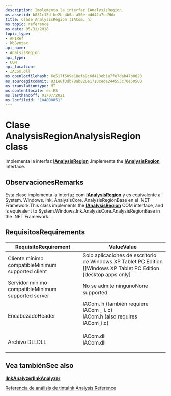 ```yaml
---
description: Implementa la interfaz IAnalysisRegion.
ms.assetid: b881c15d-be2b-4b6a-a50e-bdd42a7cd9bb
title: Clase AnalysisRegion (IACom. h)
ms.topic: reference
ms.date: 05/31/2018
topic_type:
- APIRef
- kbSyntax
api_name:
- AnalsisRegion
api_type:
- COM
api_location:
- IACom.dll
ms.openlocfilehash: 6e517f509a18efe9c6d413eb1a7fe7dab47b8820
ms.sourcegitcommit: 831e8f3db78ab820e1710cede244553c70e50500
ms.translationtype: MT
ms.contentlocale: es-ES
ms.lasthandoff: 01/07/2021
ms.locfileid: "104000851"
---
```

# <a name="analysisregion-class"></a><span data-ttu-id="1c27e-103">Clase AnalysisRegion</span><span class="sxs-lookup"><span data-stu-id="1c27e-103">AnalysisRegion class</span></span>

<span data-ttu-id="1c27e-104">Implementa la interfaz [**IAnalysisRegion**](ianalysisregion.md) .</span><span class="sxs-lookup"><span data-stu-id="1c27e-104">Implements the [**IAnalysisRegion**](ianalysisregion.md) interface.</span></span>

## <a name="remarks"></a><span data-ttu-id="1c27e-105">Observaciones</span><span class="sxs-lookup"><span data-stu-id="1c27e-105">Remarks</span></span>

<span data-ttu-id="1c27e-106">Esta clase implementa la interfaz com [**IAnalysisRegion**](ianalysisregion.md) y es equivalente a System. Windows. Ink. AnalysisCore. AnalysisRegionBase en el .NET Framework.</span><span class="sxs-lookup"><span data-stu-id="1c27e-106">This class implements the [**IAnalysisRegion**](ianalysisregion.md) COM interface, and is equivalent to System.Windows.Ink.AnalysisCore.AnalysisRegionBase in the .NET Framework.</span></span>

## <a name="requirements"></a><span data-ttu-id="1c27e-107">Requisitos</span><span class="sxs-lookup"><span data-stu-id="1c27e-107">Requirements</span></span>



| <span data-ttu-id="1c27e-108">Requisito</span><span class="sxs-lookup"><span data-stu-id="1c27e-108">Requirement</span></span> | <span data-ttu-id="1c27e-109">Value</span><span class="sxs-lookup"><span data-stu-id="1c27e-109">Value</span></span> |
|-------------------------------------|---------------------------------------------------------------------------------------------------------------|
| <span data-ttu-id="1c27e-110">Cliente mínimo compatible</span><span class="sxs-lookup"><span data-stu-id="1c27e-110">Minimum supported client</span></span><br/> | <span data-ttu-id="1c27e-111">Solo aplicaciones de escritorio de Windows XP Tablet PC Edition \[\]</span><span class="sxs-lookup"><span data-stu-id="1c27e-111">Windows XP Tablet PC Edition \[desktop apps only\]</span></span><br/>                                                 |
| <span data-ttu-id="1c27e-112">Servidor mínimo compatible</span><span class="sxs-lookup"><span data-stu-id="1c27e-112">Minimum supported server</span></span><br/> | <span data-ttu-id="1c27e-113">No se admite ninguno</span><span class="sxs-lookup"><span data-stu-id="1c27e-113">None supported</span></span><br/>                                                                                     |
| <span data-ttu-id="1c27e-114">Encabezado</span><span class="sxs-lookup"><span data-stu-id="1c27e-114">Header</span></span><br/>                   | <dl> <span data-ttu-id="1c27e-115"><dt>IACom. h (también requiere IACom \_ i. c)</dt></span><span class="sxs-lookup"><span data-stu-id="1c27e-115"><dt>IACom.h (also requires IACom\_i.c)</dt></span></span> </dl> |
| <span data-ttu-id="1c27e-116">Archivo DLL</span><span class="sxs-lookup"><span data-stu-id="1c27e-116">DLL</span></span><br/>                      | <dl> <span data-ttu-id="1c27e-117"><dt>IACom.dll</dt></span><span class="sxs-lookup"><span data-stu-id="1c27e-117"><dt>IACom.dll</dt></span></span> </dl>                          |



## <a name="see-also"></a><span data-ttu-id="1c27e-118">Vea también</span><span class="sxs-lookup"><span data-stu-id="1c27e-118">See also</span></span>

<dl> <dt>

[<span data-ttu-id="1c27e-119">**IInkAnalyzer**</span><span class="sxs-lookup"><span data-stu-id="1c27e-119">**IInkAnalyzer**</span></span>](iinkanalyzer.md)
</dt> <dt>

[<span data-ttu-id="1c27e-120">Referencia de análisis de tinta</span><span class="sxs-lookup"><span data-stu-id="1c27e-120">Ink Analysis Reference</span></span>](ink-analysis-reference.md)
</dt> </dl>

 

 




